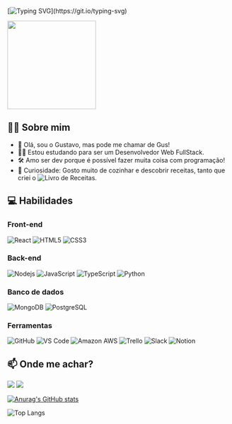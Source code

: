 [![Typing SVG](https://readme-typing-svg.demolab.com/?lines=Olá!+Bem+vindo+ao+meu+perfil!;)](https://git.io/typing-svg)

<img src='https://media.giphy.com/media/bcKmIWkUMCjVm/giphy.gif' width='200"'>

## 👨‍💻 Sobre mim

- 👋 Olá, sou o Gustavo, mas pode me chamar de Gus!
- 👨‍🎓 Estou estudando para ser um Desenvolvedor Web FullStack.
- 🛠️ Amo ser dev porque é possível fazer muita coisa com programação!
- 🌱 Curiosidade: Gosto muito de cozinhar e descobrir receitas, tanto que criei o ![Livro de Receitas]( https://github.com/HidekiGus/livro-de-receitas-back).




## 💻 Habilidades

### Front-end
![React](https://img.shields.io/badge/-React-black?style=flat-square&logo=react)
![HTML5](https://img.shields.io/badge/-HTML5-E34F26?style=flat-square&logo=html5&logoColor=white)
![CSS3](https://img.shields.io/badge/-CSS3-1572B6?style=flat-square&logo=css3)

### Back-end
![Nodejs](https://img.shields.io/badge/-Nodejs-black?style=flat-square&logo=Node.js)
![JavaScript](https://img.shields.io/badge/-JavaScript-black?style=flat-square&logo=javascript)
![TypeScript](https://img.shields.io/badge/-TypeScript-007ACC?style=flat-square&logo=typescript)
![Python](https://img.shields.io/badge/-Python-black?style=flat-square&logo=Python)

### Banco de dados
![MongoDB](https://img.shields.io/badge/-MongoDB-black?style=flat-square&logo=mongodb)
![PostgreSQL](https://img.shields.io/badge/-PostgreSQL-336791?style=flat-square&logo=postgresql)

### Ferramentas
![GitHub](https://img.shields.io/badge/-GitHub-181717?style=flat-square&logo=github)
![VS Code](https://img.shields.io/badge/-Visual%20Studio%20Code-23A9F2?style=flat-square&logo=Visual%20Studio%20Code&logoColor=white)
![Amazon AWS](https://img.shields.io/badge/Amazon%20AWS-232F3E?style=flat-square&logo=amazon-aws)
![Trello](https://img.shields.io/badge/-Trello-0079BF?style=flat-square&logo=Trello&logoColor=white)
![Slack](https://img.shields.io/badge/-Slack-E01563?style=flat-square&logo=Slack&logoColor=white)
![Notion](https://img.shields.io/badge/-Notion-000000?style=flat-square&logo=Notion&logoColor=white)


## 📫 Onde me achar?

<a target="_blank" href="https://www.linkedin.com/in/gustavo-hideki-guenka-vale"><img src="https://img.shields.io/badge/-LinkedIn-0077B5?style=for-the-badge&logo=Linkedin&logoColor=white"></img></a>
<a target="_blank" href="mailto:gustavohidekiguenka@gmail.com"><img src="https://img.shields.io/badge/-Gmail-D14836?style=for-the-badge&logo=Gmail&logoColor=white"></img></a>



[![Anurag's GitHub stats](https://github-readme-stats.vercel.app/api?username=HidekiGus)](https://github.com/anuraghazra/github-readme-stats)


![Top Langs](https://github-readme-stats.vercel.app/api/top-langs/?username=aemmadi&hide=TeX&layout=compact)

<!---
HidekiGus/HidekiGus is a ✨ special ✨ repository because its `README.md` (this file) appears on your GitHub profile.
You can click the Preview link to take a look at your changes.
--->
